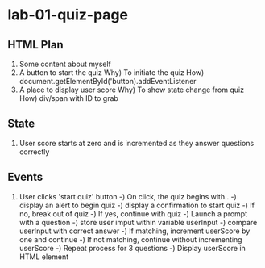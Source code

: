 # lab-01-quiz-page

## HTML Plan
1) Some content about myself
2) A button to start the quiz
    Why) To initiate the quiz
    How) document.getElementById('button).addEventListener
3) A place to display user score
    Why) To show state change from quiz
    How) div/span with ID to grab

## State
1) User score starts at zero and is incremented as they answer questions correctly

## Events
1) User clicks 'start quiz' button
    -) On click, the quiz begins with..
        -) display an alert to begin quiz
        -) display a confirmation to start quiz
            -) If no, break out of quiz
            -) If yes, continue with quiz
        -) Launch a prompt with a question
            -) store user imput within variable userInput
            -) compare userInput with correct answer
                -) If matching, increment userScore by one and continue
                -) If not matching, continue without incrementing userScore
        -) Repeat process for 3 questions
        -) Display userScore in HTML element